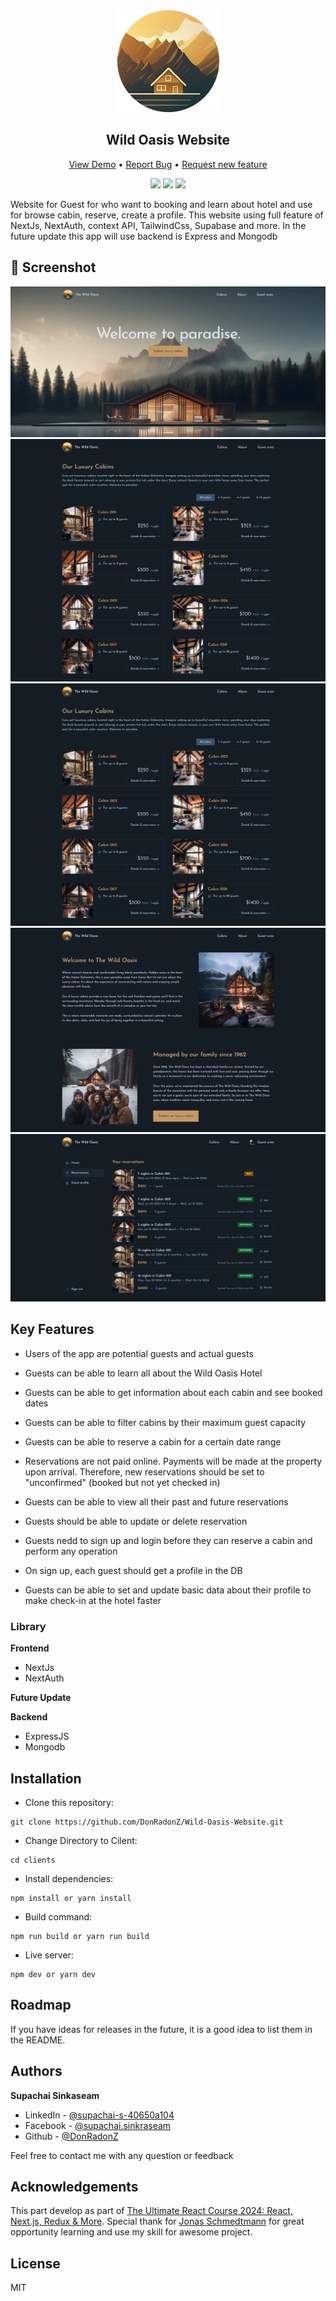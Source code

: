 <div align="center">

<img src="./clients/public/logo.png"/>

<h2>Wild Oasis Website</h2>

</div>

<div align="center">

<a href="">View Demo</a>
•
<a href="https://github.com/DonRadonZ/E-commerce-Dashboard/issues">Report Bug</a>
•
<a href="https://github.com/DonRadonZ/E-commerce-Dashboard/pulls">Request new feature</a>

</div>

<div align="center">
<img src="https://img.shields.io/badge/Status-InComplete-success%253Fstyle%253Dflat?style=flat&color=orange
">
<a href="https://www.facebook.com/supachai.sinkraseam/"><img src="https://img.shields.io/badge/Supachai-1877F2?style=for-the-badge&logo=facebook&logoColor=white"/></a>
<a href="https://www.linkedin.com/in/supachai-s-40650a104/"><img src="https://img.shields.io/badge/Supachai_Sinkaseam-0077B5?style=for-the-badge&logo=linkedin&logoColor=white"/></a>
</div>

Website for Guest for who want to booking and learn about hotel and use for browse cabin, reserve, create a profile. This website using full feature of NextJs, NextAuth, context API, TailwindCss, Supabase and more. In the future update this app will use backend is Express and Mongodb


## 📸 Screenshot
<div align="center">
<img src="/screenshot/homepage.png
">
<img src="/screenshot/Cabin.png
">
<img src="/screenshot/cabinpage.png
">
<img src="/screenshot/About.png
">
<img src="/screenshot/reservations.png
">

</div>

## Key Features

* Users of the app are potential guests and actual guests

* Guests can be able to learn all about the Wild Oasis Hotel

* Guests can be able to get information about each cabin and see booked dates

* Guests can be able to filter cabins by their maximum guest capacity 

* Guests can be able to reserve a cabin for a certain date range

* Reservations are not paid online. Payments will be made at the property upon arrival. Therefore, new reservations should be set to "unconfirmed" (booked but not yet checked in)

* Guests can be able to view all their past and future reservations

* Guests should be able to update or delete reservation

* Guests nedd to sign up and login before they can reserve a cabin and perform any operation

* On sign up, each guest should get a profile in the DB

* Guests can be able to set and update basic data about their profile to make check-in at the hotel faster

### Library

**Frontend**
* NextJs
* NextAuth

**Future Update** 

**Backend**

* ExpressJS
* Mongodb


## Installation
* Clone this repository:

```
git clone https://github.com/DonRadonZ/Wild-Oasis-Website.git
```

* Change Directory to Cilent:

```
cd clients
```

* Install dependencies:

```
npm install or yarn install
```

* Build command:

```
npm run build or yarn run build
```

* Live server:

```
npm dev or yarn dev
```

<!-- ## Usage
Use examples liberally, and show the expected output if you can. It's helpful to have inline the smallest example of usage that you can demonstrate, while providing links to more sophisticated examples if they are too long to reasonably include in the README. -->

<!-- ## Support
Tell people where they can go to for help. It can be any combination of an issue tracker, a chat room, an email address, etc. -->

## Roadmap
If you have ideas for releases in the future, it is a good idea to list them in the README.

<!-- ## Contributing
State if you are open to contributions and what your requirements are for accepting them.

For people who want to make changes to your project, it's helpful to have some documentation on how to get started. Perhaps there is a script that they should run or some environment variables that they need to set. Make these steps explicit. These instructions could also be useful to your future self.

You can also document commands to lint the code or run tests. These steps help to ensure high code quality and reduce the likelihood that the changes inadvertently break something. Having instructions for running tests is especially helpful if it requires external setup, such as starting a Selenium server for testing in a browser. -->

## Authors
 **Supachai Sinkaseam**

* LinkedIn - [@supachai-s-40650a104](https://www.linkedin.com/in/supachai-s-40650a104/)
* Facebook - [@supachai.sinkraseam](https://www.facebook.com/supachai.sinkraseam)
* Github - [@DonRadonZ](https://github.com/DonRadonZ)

Feel free to contact me with any question or feedback

## Acknowledgements

This part develop as part of [The Ultimate React Course 2024: React, Next.js, Redux & More](https://www.udemy.com/course/the-ultimate-react-course/?couponCode=KEEPLEARNING). Special thank for [Jonas Schmedtmann](https://www.udemy.com/user/jonasschmedtmann/) for great opportunity learning and use my skill for awesome project.

<!-- ## Authors and acknowledgment
Show your appreciation to those who have contributed to the project. -->

## License
MIT

<!-- ## Project status
If you have run out of energy or time for your project, put a note at the top of the README saying that development has slowed down or stopped completely. Someone may choose to fork your project or volunteer to step in as a maintainer or owner, allowing your project to keep going. You can also make an explicit request for maintainers. -->
